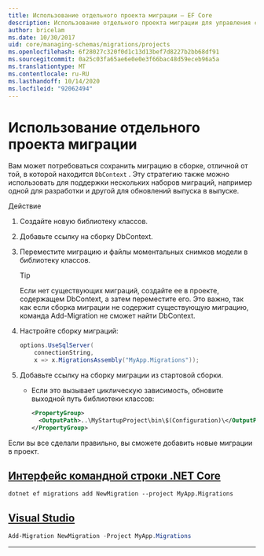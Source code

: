 ```yaml
---
title: Использование отдельного проекта миграции — EF Core
description: Использование отдельного проекта миграции для управления схемами базы данных с помощью Entity Framework Core
author: bricelam
ms.date: 10/30/2017
uid: core/managing-schemas/migrations/projects
ms.openlocfilehash: 6f28027c320f0d1c13d13bef7d8227b2bb68df91
ms.sourcegitcommit: 0a25c03fa65ae6e0e0e3f66bac48d59eceb96a5a
ms.translationtype: MT
ms.contentlocale: ru-RU
ms.lasthandoff: 10/14/2020
ms.locfileid: "92062494"
---
```

# <a name="using-a-separate-migrations-project"></a>Использование отдельного проекта миграции

Вам может потребоваться сохранить миграцию в сборке, отличной от той, в которой находится `DbContext` . Эту стратегию также можно использовать для поддержки нескольких наборов миграций, например одной для разработки и другой для обновлений выпуска в выпуске.

Действие

1. Создайте новую библиотеку классов.

2. Добавьте ссылку на сборку DbContext.

3. Переместите миграцию и файлы моментальных снимков модели в библиотеку классов.
   > [!TIP]
   > Если нет существующих миграций, создайте ее в проекте, содержащем DbContext, а затем переместите его.
   > Это важно, так как если сборка миграции не содержит существующую миграцию, команда Add-Migration не сможет найти DbContext.

4. Настройте сборку миграций:

   ```csharp
   options.UseSqlServer(
       connectionString,
       x => x.MigrationsAssembly("MyApp.Migrations"));
   ```

5. Добавьте ссылку на сборку миграции из стартовой сборки.
   * Если это вызывает циклическую зависимость, обновите выходной путь библиотеки классов:

     ```xml
     <PropertyGroup>
       <OutputPath>..\MyStartupProject\bin\$(Configuration)\</OutputPath>
     </PropertyGroup>
     ```

Если вы все сделали правильно, вы сможете добавить новые миграции в проект.

## <a name="net-core-cli"></a>[Интерфейс командной строки .NET Core](#tab/dotnet-core-cli)

```dotnetcli
dotnet ef migrations add NewMigration --project MyApp.Migrations
```

## <a name="visual-studio"></a>[Visual Studio](#tab/vs)

```powershell
Add-Migration NewMigration -Project MyApp.Migrations
```

***
